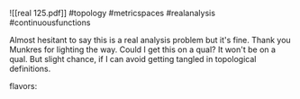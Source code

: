 ![[real 125.pdf]] #topology #metricspaces #realanalysis #continuousfunctions

Almost hesitant to say this is a real analysis problem but it's fine. Thank you Munkres for lighting the way. Could I get this on a qual? It won't be on a qual. But slight chance, if I can avoid getting tangled in topological definitions.

flavors: 